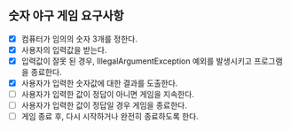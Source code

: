## 숫자 야구 게임 요구사항
- [x] 컴퓨터가 임의의 숫자 3개를 정한다.
- [x] 사용자의 입력값을 받는다.
- [x] 입력값이 잘못 된 경우, IllegalArgumentException 예외를 발생시키고 프로그램을 종료한다.
- [x] 사용자가 입력한 숫자값에 대한 결과를 도출한다.
- [ ] 사용자가 입력한 값이 정답이 아니면 게임을 지속한다.
- [ ] 사용자가 입력한 값이 정답일 경우 게임을 종료한다.
- [ ] 게임 종료 후, 다시 시작하거나 완전히 종료하도록 한다.